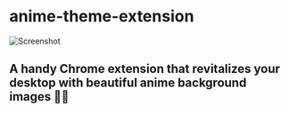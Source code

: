 # anime-theme-extension
![Screenshot](/Screenshot8.png)
## A handy Chrome extension that revitalizes your desktop with beautiful anime background images  🚀🌟        
               
